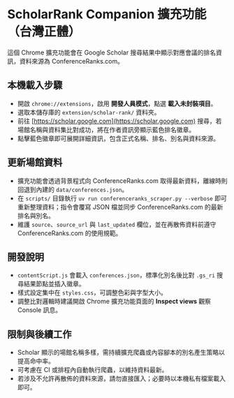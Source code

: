 # ScholarRank Companion 擴充功能（台灣正體）

這個 Chrome 擴充功能會在 Google Scholar 搜尋結果中顯示對應會議的排名資訊，資料來源為 ConferenceRanks.com。

## 本機載入步驟
- 開啟 `chrome://extensions`，啟用 **開發人員模式**，點選 **載入未封裝項目**。
- 選取本儲存庫的 `extension/scholar-rank/` 資料夾。
- 前往 [https://scholar.google.com](https://scholar.google.com) 搜尋，若場館名稱與資料集比對成功，將在作者資訊旁顯示藍色排名徽章。
- 點擊藍色徽章即可展開詳細資訊，包含正式名稱、排名、別名與資料來源。

## 更新場館資料
- 擴充功能會透過背景程式向 ConferenceRanks.com 取得最新資料，離線時則回退到內建的 `data/conferences.json`。
- 在 `scripts/` 目錄執行 `uv run conferenceranks_scraper.py --verbose` 即可重新整理資料；指令會覆寫 JSON 檔並同步 ConferenceRanks.com 的最新排名與別名。
- 維護 `source`、`source_url` 與 `last_updated` 欄位，並在再散佈資料前遵守 ConferenceRanks.com 的使用規範。

## 開發說明
- `contentScript.js` 會載入 `conferences.json`，標準化別名後比對 `.gs_ri` 搜尋結果節點並插入徽章。
- 樣式設定集中在 `styles.css`，可調整色彩與字型大小。
- 調整比對邏輯時建議開啟 Chrome 擴充功能頁面的 **Inspect views** 觀察 Console 訊息。

## 限制與後續工作
- Scholar 顯示的場館名稱多樣，需持續擴充爬蟲或內容腳本的別名產生策略以提高命中率。
- 可考慮在 CI 或排程內自動執行爬蟲，以維持資料最新。
- 若涉及不允許再散佈的資料來源，請勿直接匯入；必要時以本機私有檔案載入即可。
